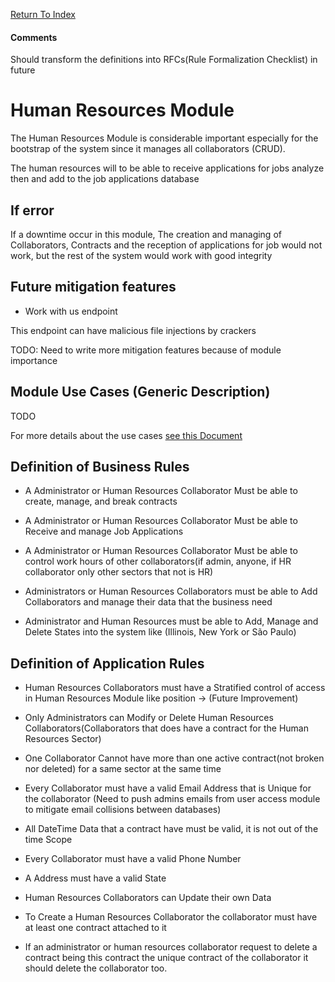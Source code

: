 [Return To Index](../../../../README.md)

#### Comments

Should transform the definitions into RFCs(Rule Formalization Checklist) in future

# Human Resources Module

The Human Resources Module is considerable important especially for the bootstrap of the system since it manages all collaborators (CRUD).

The human resources will to be able to receive applications for jobs analyze then and add to the job applications database

## If error

If a downtime occur in this module, The creation and managing of Collaborators, Contracts and the reception of applications for job would not work, but the rest of the system would work with good integrity

## Future mitigation features

- Work with us endpoint

This endpoint can have malicious file injections by crackers

TODO: Need to write more mitigation features because of module importance

## Module Use Cases (Generic Description)

TODO

For more details about the use cases [see this Document](./human-resouces-use-cases.md)

## Definition of Business Rules

- A Administrator or Human Resources Collaborator Must be able to create, manage, and break contracts

- A Administrator or Human Resources Collaborator Must be able to Receive and manage Job Applications

- A Administrator or Human Resources Collaborator Must be able to control work hours of other collaborators(if admin, anyone, if HR collaborator only other sectors that not is HR)

- Administrators or Human Resources Collaborators must be able to Add Collaborators and manage their data that the business need

- Administrator and Human Resources must be able to Add, Manage and Delete States into the system like (Illinois, New York or São Paulo)

## Definition of Application Rules

- Human Resources Collaborators must have a Stratified control of access in Human Resources Module like position -> (Future Improvement)

- Only Administrators can Modify or Delete Human Resources Collaborators(Collaborators that does have a contract for the Human Resources Sector)

- One Collaborator Cannot have more than one active contract(not broken nor deleted) for a same sector at the same time

- Every Collaborator must have a valid Email Address that is Unique for the collaborator (Need to push admins emails from user access module to mitigate email collisions between databases)

- All DateTime Data that a contract have must be valid, it is not out of the time Scope

- Every Collaborator must have a valid Phone Number

- A Address must have a valid State

- Human Resources Collaborators can Update their own Data

- To Create a Human Resources Collaborator the collaborator must have at least one contract attached to it

- If an administrator or human resources collaborator request to delete a contract being this contract the unique contract of the collaborator it should delete the collaborator too.
